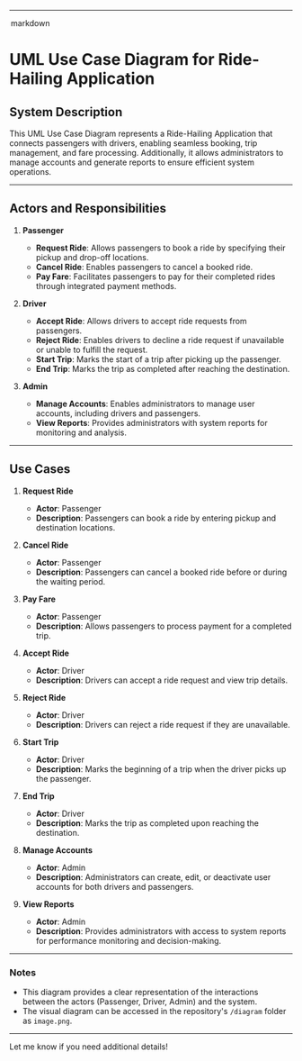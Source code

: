 
---

⁠ markdown
# UML Use Case Diagram for Ride-Hailing Application

## System Description
This UML Use Case Diagram represents a Ride-Hailing Application that connects passengers with drivers, enabling seamless booking, trip management, and fare processing. Additionally, it allows administrators to manage accounts and generate reports to ensure efficient system operations.

---

## Actors and Responsibilities

1. **Passenger**
   - **Request Ride**: Allows passengers to book a ride by specifying their pickup and drop-off locations.
   - **Cancel Ride**: Enables passengers to cancel a booked ride.
   - **Pay Fare**: Facilitates passengers to pay for their completed rides through integrated payment methods.

2. **Driver**
   - **Accept Ride**: Allows drivers to accept ride requests from passengers.
   - **Reject Ride**: Enables drivers to decline a ride request if unavailable or unable to fulfill the request.
   - **Start Trip**: Marks the start of a trip after picking up the passenger.
   - **End Trip**: Marks the trip as completed after reaching the destination.

3. **Admin**
   - **Manage Accounts**: Enables administrators to manage user accounts, including drivers and passengers.
   - **View Reports**: Provides administrators with system reports for monitoring and analysis.

---

## Use Cases

1. **Request Ride**
   - **Actor**: Passenger  
   - **Description**: Passengers can book a ride by entering pickup and destination locations.

2. **Cancel Ride**
   - **Actor**: Passenger  
   - **Description**: Passengers can cancel a booked ride before or during the waiting period.

3. **Pay Fare**
   - **Actor**: Passenger  
   - **Description**: Allows passengers to process payment for a completed trip.

4. **Accept Ride**
   - **Actor**: Driver  
   - **Description**: Drivers can accept a ride request and view trip details.

5. **Reject Ride**
   - **Actor**: Driver  
   - **Description**: Drivers can reject a ride request if they are unavailable.

6. **Start Trip**
   - **Actor**: Driver  
   - **Description**: Marks the beginning of a trip when the driver picks up the passenger.

7. **End Trip**
   - **Actor**: Driver  
   - **Description**: Marks the trip as completed upon reaching the destination.

8. **Manage Accounts**
   - **Actor**: Admin  
   - **Description**: Administrators can create, edit, or deactivate user accounts for both drivers and passengers.

9. **View Reports**
   - **Actor**: Admin  
   - **Description**: Provides administrators with access to system reports for performance monitoring and decision-making.

---

### Notes
- This diagram provides a clear representation of the interactions between the actors (Passenger, Driver, Admin) and the system.
- The visual diagram can be accessed in the repository's `/diagram` folder as `image.png`.
 ⁠

---

Let me know if you need additional details!
